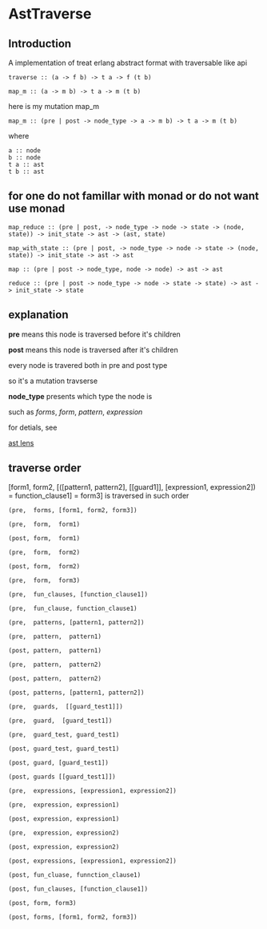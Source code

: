 # AstTraverse

## Introduction

A implementation of treat erlang abstract format with traversable like api

    traverse :: (a -> f b) -> t a -> f (t b)
   
    map_m :: (a -> m b) -> t a -> m (t b)
    
here is my mutation map_m 
    
    map_m :: (pre | post -> node_type -> a -> m b) -> t a -> m (t b)
  
where 

    a :: node
    b :: node
    t a :: ast
    t b :: ast 

## for one do not famillar with monad or do not want use monad

    map_reduce :: (pre | post, -> node_type -> node -> state -> (node, state)) -> init_state -> ast -> (ast, state)

    map_with_state :: (pre | post, -> node_type -> node -> state -> (node, state)) -> init_state -> ast -> ast

    map :: (pre | post -> node_type, node -> node) -> ast -> ast

    reduce :: (pre | post -> node_type -> node -> state -> state) -> ast -> init_state -> state
    
## explanation

  **pre** means this node is traversed before it's children 
  
  **post** means this node is traversed after it's children
  
  every node is travered both in pre and post type
  
  so it's a mutation travserse

  **node_type** presents which type the node is 
  
  such as *forms*, *form*, *pattern*, *expression*
  
  for detials, see

[ast lens](https://github.com/slepher/ast_traverse/blob/master/src/ast_lens.erl)

## traverse order

[form1, form2, [([pattern1, pattern2], [[guard1]], [expression1, expression2]) = function_clause1] = form3] is traversed in such order

    (pre,  forms, [form1, form2, form3])
    
    (pre,  form,  form1)
    
    (post, form,  form1)
    
    (pre,  form,  form2)
    
    (post, form,  form2)
    
    (pre,  form,  form3)
    
    (pre,  fun_clauses, [function_clause1])
    
    (pre,  fun_clause, function_clause1)
    
    (pre,  patterns, [pattern1, pattern2])
    
    (pre,  pattern,  pattern1)
    
    (post, pattern,  pattern1)
    
    (pre,  pattern,  pattern2)
    
    (post, pattern,  pattern2)
    
    (post, patterns, [pattern1, pattern2])
    
    (pre,  guards,  [[guard_test1]])
    
    (pre,  guard,  [guard_test1])
    
    (pre,  guard_test, guard_test1)
    
    (post, guard_test, guard_test1)
    
    (post, guard, [guard_test1])
    
    (post, guards [[guard_test1]])
    
    (pre,  expressions, [expression1, expression2])
    
    (pre,  expression, expression1)
    
    (post, expression, expression1)
    
    (pre,  expression, expression2)
    
    (post, expression, expression2)
    
    (post, expressions, [expression1, expression2])
    
    (post, fun_cluase, funnction_clause1)
    
    (post, fun_clauses, [function_clause1])
    
    (post, form, form3)
    
    (post, forms, [form1, form2, form3])
